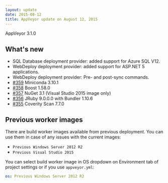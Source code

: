 ```yaml
---
layout: update
date: 2015-08-12
title: AppVeyor update on August 12, 2015
---
```


AppVeyor 3.1.0

## What's new

* SQL Database deployment provider: added support for Azure SQL V12.
* WebDeploy deployment provider: added support for ASP.NET 5 applications.
* WebDeploy deployment provider: Pre- and post-sync commands.
* [#359](https://github.com/appveyor/ci/issues/359) Miniconda 3.10.1
* [#358](https://github.com/appveyor/ci/issues/358) Boost 1.58.0
* [#357](https://github.com/appveyor/ci/issues/357) NuGet 3.1 (Visual Studio 2015 image only)
* [#356](https://github.com/appveyor/ci/issues/356) JRuby 9.0.0.0 with Bundler 1.10.6
* [#355](https://github.com/appveyor/ci/issues/355) Coverity Scan 7.7.0

## Previous worker images

There are build worker images available from previous deployment. You can use them in case of any issues with the current images:

* `Previous Windows Server 2012 R2`
* `Previous Visual Studio 2015`

You can select build worker image in OS dropdown on Environment tab of project settings or if you use `appveyor.yml`:

```yaml
os: Previous Windows Server 2012 R2
```
